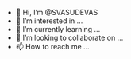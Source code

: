 - 👋 Hi, I’m @SVASUDEVAS
- 👀 I’m interested in ...
- 🌱 I’m currently learning ...
- 💞️ I’m looking to collaborate on ...
- 📫 How to reach me ...

<!---
SVASUDEVAS/SVASUDEVAS is a ✨ special ✨ repository because its `README.md` (this file) appears on your GitHub profile.
You can click the Preview link to take a look at your changes.
--->
